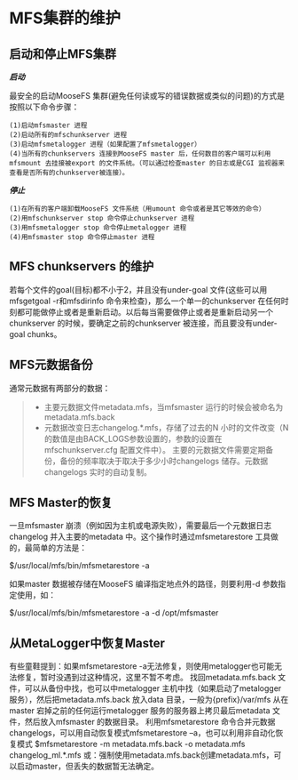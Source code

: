 # MFS集群的维护

## 启动和停止MFS集群

***启动*** 

最安全的启动MooseFS 集群(避免任何读或写的错误数据或类似的问题)的方式是按照以下命令步骤：
```
(1)启动mfsmaster 进程
(2)启动所有的mfschunkserver 进程
(3)启动mfsmetalogger 进程（如果配置了mfsmetalogger）
(4)当所有的chunkservers 连接到MooseFS master 后，任何数目的客户端可以利用mfsmount 去挂接被export 的文件系统。（可以通过检查master 的日志或是CGI 监视器来查看是否所有的chunkserver被连接）。
```
***停止*** 

```
(1)在所有的客户端卸载MooseFS 文件系统（用umount 命令或者是其它等效的命令）
(2)用mfschunkserver stop 命令停止chunkserver 进程
(3)用mfsmetalogger stop 命令停止metalogger 进程
(4)用mfsmaster stop 命令停止master 进程
```
## MFS chunkservers 的维护
若每个文件的goal(目标)都不小于2，并且没有under-goal 文件(这些可以用mfsgetgoal -r和mfsdirinfo 命令来检查)，那么一个单一的chunkserver 在任何时刻都可能做停止或者是重新启动。以后每当需要做停止或者是重新启动另一个chunkserver 的时候，要确定之前的chunkserver 被连接，而且要没有under-goal chunks。

## MFS元数据备份

通常元数据有两部分的数据：
> + 主要元数据文件metadata.mfs，当mfsmaster 运行的时候会被命名为metadata.mfs.back
> + 元数据改变日志changelog.*.mfs，存储了过去的N 小时的文件改变（N 的数值是由BACK_LOGS参数设置的，参数的设置在mfschunkserver.cfg 配置文件中）。
主要的元数据文件需要定期备份，备份的频率取决于取决于多少小时changelogs 储存。元数据changelogs 实时的自动复制。

## MFS Master的恢复

一旦mfsmaster 崩溃（例如因为主机或电源失败），需要最后一个元数据日志changelog 并入主要的metadata 中。这个操作时通过mfsmetarestore 工具做的，最简单的方法是：

$/usr/local/mfs/bin/mfsmetarestore -a

如果master 数据被存储在MooseFS 编译指定地点外的路径，则要利用-d 参数指定使用，如：

$/usr/local/mfs/bin/mfsmetarestore -a -d /opt/mfsmaster

## 从MetaLogger中恢复Master

有些童鞋提到：如果mfsmetarestore -a无法修复，则使用metalogger也可能无法修复，暂时没遇到过这种情况，这里不暂不考虑。
找回metadata.mfs.back 文件，可以从备份中找，也可以中metalogger 主机中找（如果启动了metalogger 服务），然后把metadata.mfs.back 放入data 目录，一般为{prefix}/var/mfs
从在master 宕掉之前的任何运行metalogger 服务的服务器上拷贝最后metadata 文件，然后放入mfsmaster 的数据目录。
利用mfsmetarestore 命令合并元数据changelogs，可以用自动恢复模式mfsmetarestore –a，也可以利用非自动化恢复模式
$mfsmetarestore -m metadata.mfs.back -o metadata.mfs changelog_ml.*.mfs
或：强制使用metadata.mfs.back创建metadata.mfs，可以启动master，但丢失的数据暂无法确定。
